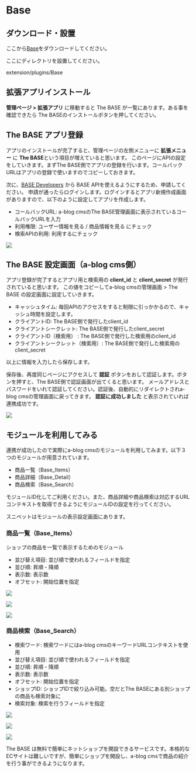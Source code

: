 # Base


## ダウンロード・設置

ここから[Base](https://github.com/appleple/acms-base/archive/master.zip)をダウンロードしてください。

ここにディレクトリを設置してください。

extension/plugins/Base

## 拡張アプリインストール

**管理ページ > 拡張アプリ** に移動すると The BASE が一覧にあります。ある事を確認できたら
The BASEのインストールボタンを押してください。


## The BASE アプリ登録

アプリのインストールが完了すると、管理ページの左側メニューに **拡張メニュー** に **The BASE**という項目が増えていると思います。
このページにAPIの設定をしていきます。まずThe BASE側でアプリの登録を行います。コールバックURLはアプリの登録で使いますのでコピーしておきます。

次に、[BASE Developers](https://developers.thebase.in/) から BASE APIを使えるようにするため、申請してください。
申請が通ったらログインします。ログインするとアプリ新規作成画面がありますので、以下のように設定してアプリを作成します。

* コールバックURL: a-blog cmsのThe BASE管理画面に表示されているコールバックURLを入力
* 利用権限: ユーザー情報を見る / 商品情報を見る にチェック
* 検索APIの利用: 利用するにチェック


![](https://developer.a-blogcms.jp/archives/009/201610/large-0f8906cda5ec5d0e9b5804360e27cedd.png)

## The BASE 設定画面（a-blog cms側）

アプリ登録が完了するとアプリ用と検索用の **client_id** と **client_secret** が発行されていると思います。
この値をコピーしてa-blog cmsの管理画面 > The BASE の設定画面に設定していきます。

* キャッシュタイム: 毎回APIのアクセスをすると制限に引っかかるので、キャッシュ時間を設定します。
* クライアントID: The BASE側で発行したclient_id
* クライアントシークレット: The BASE側で発行したclient_secret
* クライアントID（検索用）	: The BASE側で発行した検索用のclient_id
* クライアントシークレット（検索用）: The BASE側で発行した検索用のclient_secret

以上に情報を入力したら保存します。

保存後、再度同じページにアクセスして **認証** ボタンをおして認証します。ボタンを押すと、The BASE側で認証画面が出てくると思います。
メールアドレスとパスワードをいれて認証してください。認証後、自動的にリダイレクトされa-blog cmsの管理画面に戻ってきます。
**認証に成功しました** と表示されていれば連携成功です。

![](https://developer.a-blogcms.jp/archives/009/201610/large-2268cd51e95971907d6b20223de685b6.png)

## モジュールを利用してみる

連携が成功したので実際にa-blog cmsのモジュールを利用してみます。以下３つのモジュールが用意されています。

* 商品一覧（Base_Items）
* 商品詳細（Base_Detail）
* 商品検索（Base_Search）

モジュールID化してご利用ください。また、商品詳細や商品検索は対応するURLコンテキストを取得できるようにモジュールIDの設定を行ってください。

スニペットはモジュールの表示設定画面にあります。

### 商品一覧（Base_Items）

ショップの商品を一覧で表示するためのモジュール

* 並び替え項目: 並び順で使われるフィールドを指定
* 並び順: 昇順・降順
* 表示数: 表示数
* オフセット: 開始位置を指定

![](https://developer.a-blogcms.jp/archives/009/201610/tiny-5a46fe40a2aaa535e5952d44d0517fd1.png)

![](https://developer.a-blogcms.jp/archives/009/201610/large-e3dd0507b81e52b5cae5f11fc45b0fc2.png)

![](https://developer.a-blogcms.jp/archives/009/201610/large-5e1f071784ad43b9e40a7e42a287d267.png)


### 商品検索（Base_Search）

* 検索ワード: 検索ワードにはa-blog cmsのキーワードURLコンテキストを使用
* 並び替え項目: 並び順で使われるフィールドを指定
* 並び順: 昇順・降順
* 表示数: 表示数
* オフセット: 開始位置を指定
* ショップID: ショップIDで絞り込み可能。空だとThe BASEにある別ショップの商品も検索対象に
* 検索対象: 検索を行うフィールドを指定

![](https://developer.a-blogcms.jp/archives/009/201610/large-2feeb81baf21cdc44f66bc0ca21a8189.png)

![](https://developer.a-blogcms.jp/archives/009/201610/large-6a322d47568422f70a7613cc47d54976.png)

![](https://developer.a-blogcms.jp/archives/009/201610/large-ae05d9973e94e180eae0935aeddbd72e.png)

The BASE は無料で簡単にネットショップを開設できるサービスです。本格的なECサイトは難しいですが、簡単にショップを開設し、a-blog cmsで商品の紹介を行う事ができるようになります。

